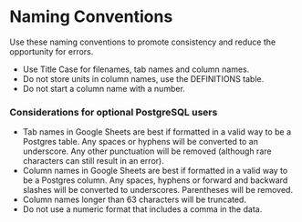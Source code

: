 # Naming Conventions

Use these naming conventions to promote consistency and reduce the opportunity for errors.

- Use Title Case for filenames, tab names and column names.
- Do not store units in column names, use the DEFINITIONS table.
- Do not start a column name with a number.

### Considerations for optional PostgreSQL users

- Tab names in Google Sheets are best if formatted in a valid way to be a Postgres table. Any spaces or hyphens will be converted to an underscore. Any other punctuation will be removed (although rare characters can still result in an error).
- Column names in Google Sheets are best if formatted in a valid way to be a Postgres column. Any spaces, hyphens or forward and backward slashes will be converted to underscores. Parentheses will be removed.
- Column names longer than 63 characters will be truncated.
- Do not use a numeric format that includes a comma in the data.